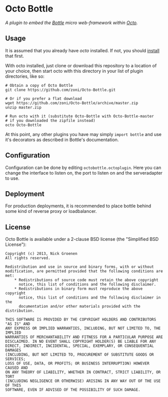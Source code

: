 Octo Bottle
===========

*A plugin to embed the [Bottle] micro web-framework within [Octo].*


Usage
-----

It is assumed that you already have *octo* installed. If not, you should [install](http://octo.zoni.nl/#installing) that first.

With octo installed, just clone or download this repository to a location of your choice, then start octo with this directory in your list of plugin directories, like so:

    # Obtain a copy of Octo Bottle
    git clone https://github.com/zoni/Octo-Bottle.git
    
    # Or if you prefer a flat download
    wget https://github.com/zoni/Octo-Bottle/archive/master.zip
    unzip master.zip
    
    # Run octo with it (substitute Octo-Bottle with Octo-Bottle-master 
    # if you downloaded the zipfile instead)
    octo Octo-Bottle

At this point, any other plugins you have may simply `import bottle` and use it's decorators as described in Bottle's documentation.


Configuration
-------------

Configuration can be done by editing `octobottle.octoplugin`. Here you can change the interface to listen on, the port to listen on and the serveradapter to use.


Deployment
----------

For production deployments, it is recommended to place bottle behind some kind of reverse proxy or loadbalancer.


License
-------

Octo Bottle is available under a 2-clause BSD license (the "Simplified BSD License"):

	Copyright (c) 2013, Nick Groenen
	All rights reserved.

	Redistribution and use in source and binary forms, with or without
	modification, are permitted provided that the following conditions are met:
		* Redistributions of source code must retain the above copyright
		  notice, this list of conditions and the following disclaimer.
		* Redistributions in binary form must reproduce the above copyright
		  notice, this list of conditions and the following disclaimer in the
		  documentation and/or other materials provided with the distribution.

	THIS SOFTWARE IS PROVIDED BY THE COPYRIGHT HOLDERS AND CONTRIBUTORS "AS IS" AND
	ANY EXPRESS OR IMPLIED WARRANTIES, INCLUDING, BUT NOT LIMITED TO, THE IMPLIED
	WARRANTIES OF MERCHANTABILITY AND FITNESS FOR A PARTICULAR PURPOSE ARE
	DISCLAIMED. IN NO EVENT SHALL COPYRIGHT HOLDER(S) BE LIABLE FOR ANY
	DIRECT, INDIRECT, INCIDENTAL, SPECIAL, EXEMPLARY, OR CONSEQUENTIAL DAMAGES
	(INCLUDING, BUT NOT LIMITED TO, PROCUREMENT OF SUBSTITUTE GOODS OR SERVICES;
	LOSS OF USE, DATA, OR PROFITS; OR BUSINESS INTERRUPTION) HOWEVER CAUSED AND
	ON ANY THEORY OF LIABILITY, WHETHER IN CONTRACT, STRICT LIABILITY, OR TORT
	(INCLUDING NEGLIGENCE OR OTHERWISE) ARISING IN ANY WAY OUT OF THE USE OF THIS
	SOFTWARE, EVEN IF ADVISED OF THE POSSIBILITY OF SUCH DAMAGE.




[Octo]: http://octo.zoni.nl/
[Bottle]: http://bottlepy.org/